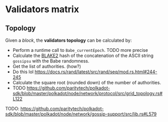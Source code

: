 # Validators matrix

## Topology

Given a *block*, the **validators topology** can be calculated by:

- Perform a runtime call to `Babe_currentEpoch`. TODO more precise
- Calculate the [BLAKE2](https://datatracker.ietf.org/doc/html/rfc7693) hash of the concatenation of the ASCII string `gossipsu` with the Babe randomness.
- Get the list of authorities. (how?)
- Do this lol https://docs.rs/rand/latest/src/rand/seq/mod.rs.html#244-245
- Calculate the square root (rounded down) of the number of authorities.
- TODO https://github.com/paritytech/polkadot-sdk/blob/master/polkadot/node/network/protocol/src/grid_topology.rs#L122

TODO: https://github.com/paritytech/polkadot-sdk/blob/master/polkadot/node/network/gossip-support/src/lib.rs#L579
